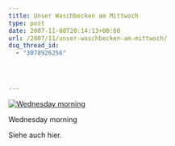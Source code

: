 ```yaml
---
title: Unser Waschbecken am Mittwoch
type: post
date: 2007-11-08T20:14:13+00:00
url: /2007/11/unser-waschbecken-am-mittwoch/
dsq_thread_id:
  - "3078926256"




---
```

<div class="flickr">
  <a href="http://www.flickr.com/photos/schreibblogade/1932598384/" title="Wednesday morning"><img src="//farm3.static.flickr.com/2121/1932598384_047165581f.jpg" alt="Wednesday morning" /></a></p>

  <p>
    Wednesday morning
  </p>
</div>

Siehe auch hier.
